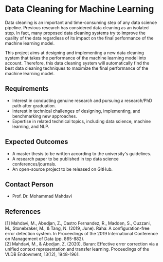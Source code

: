 # Data Cleaning for Machine Learning
Data cleaning is an important and time-consuming step of any data science pipeline. Previous research has considered data cleaning as an isolated step. In fact, many proposed data cleaning systems try to improve the quality of the data regardless of its impact on the final performance of the machine learning model.

This project aims at designing and implementing a new data cleaning system that takes the performance of the machine learning model into account. Therefore, this data cleaning system will automatically find the best data cleaning techniques to maximize the final performance of the machine learning model. 


## Requirements
- Interest in conducting genuine research and pursuing a research/PhD path after graduation.
- Interest in technical challenges of designing, implementing, and benchmarking new approaches.
- Expertise in related technical topics, including data science, machine learning, and NLP.   


## Expected Outcomes 
- A master thesis to be written according to the university's guidelines.
- A research paper to be published in top data science conferences/journals.
- An open-source project to be released on GitHub. 


## Contact Person
- Prof. Dr. Mohammad Mahdavi


## References
[1] Mahdavi, M., Abedjan, Z., Castro Fernandez, R., Madden, S., Ouzzani, M., Stonebraker, M., & Tang, N. (2019, June). Raha: A configuration-free error detection system. In Proceedings of the 2019 International Conference on Management of Data (pp. 865-882).    
[2] Mahdavi, M., & Abedjan, Z. (2020). Baran: Effective error correction via a unified context representation and transfer learning. Proceedings of the VLDB Endowment, 13(12), 1948-1961.
